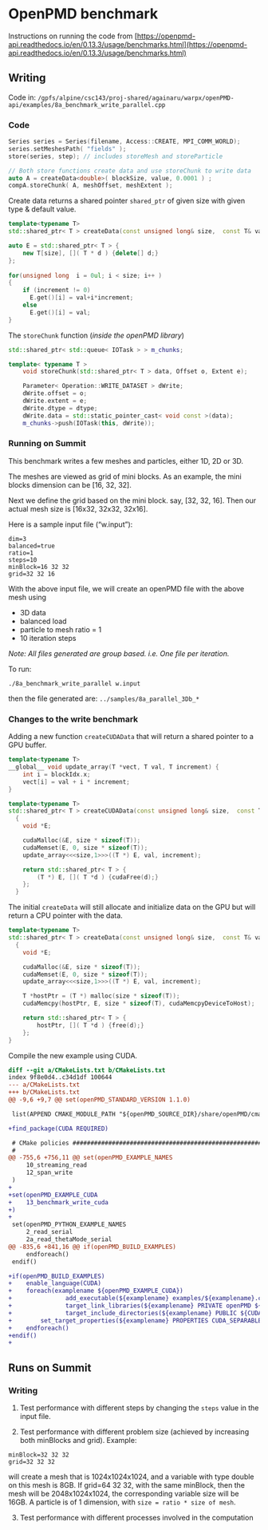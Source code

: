 # OpenPMD benchmark

Instructions on running the code from [https://openpmd-api.readthedocs.io/en/0.13.3/usage/benchmarks.html](https://openpmd-api.readthedocs.io/en/0.13.3/usage/benchmarks.html)

## Writing
Code in: `/gpfs/alpine/csc143/proj-shared/againaru/warpx/openPMD-api/examples/8a_benchmark_write_parallel.cpp`

### Code

```c++
Series series = Series(filename, Access::CREATE, MPI_COMM_WORLD);
series.setMeshesPath( "fields" );
store(series, step); // includes storeMesh and storeParticle

// Both store functions create data and use storeChunk to write data
auto A = createData<double>( blockSize, value, 0.0001 ) ;
compA.storeChunk( A, meshOffset, meshExtent );
```
Create data returns a shared pointer `shared_ptr` of given size  with given type & default value.
```c++
template<typename T>
std::shared_ptr< T > createData(const unsigned long& size,  const T& val, const T& increment)

auto E = std::shared_ptr< T > {
    new T[size], []( T * d ) {delete[] d;}
};
    
for(unsigned long  i = 0ul; i < size; i++ )
{
    if (increment != 0)
      E.get()[i] = val+i*increment;
    else
      E.get()[i] = val;
}
```

The `storeChunk` function (*inside the openPMD library*)
```c++
std::shared_ptr< std::queue< IOTask > > m_chunks;

template< typename T >
    void storeChunk(std::shared_ptr< T > data, Offset o, Extent e);

    Parameter< Operation::WRITE_DATASET > dWrite;
    dWrite.offset = o;
    dWrite.extent = e;
    dWrite.dtype = dtype;
    dWrite.data = std::static_pointer_cast< void const >(data);
    m_chunks->push(IOTask(this, dWrite));
```

### Running on Summit

This benchmark writes a few meshes and particles, either 1D, 2D or 3D.

The meshes are viewed as grid of mini blocks. As an example, the mini blocks dimension can be [16, 32, 32].

Next we define the grid based on the mini block. say, [32, 32, 16]. Then our actual mesh size is [16x32, 32x32, 32x16].

Here is a sample input file (“w.input”):
```
dim=3
balanced=true
ratio=1
steps=10
minBlock=16 32 32
grid=32 32 16
```

With the above input file, we will create an openPMD file with the above mesh using
- 3D data
- balanced load
- particle to mesh ratio = 1
- 10 iteration steps

*Note: All files generated are group based. i.e. One file per iteration.*

To run:

```
./8a_benchmark_write_parallel w.input
```

then the file generated are: `../samples/8a_parallel_3Db_*`

### Changes to the write benchmark

Adding a new function `createCUDAData` that will return a shared pointer to a GPU buffer.

```c++
template<typename T>
__global__ void update_array(T *vect, T val, T increment) {
    int i = blockIdx.x;
    vect[i] = val + i * increment;
}

template<typename T>
std::shared_ptr< T > createCUDAData(const unsigned long& size,  const T& val, const T& increment)
  {
    void *E;

    cudaMalloc(&E, size * sizeof(T));
    cudaMemset(E, 0, size * sizeof(T));
    update_array<<<size,1>>>((T *) E, val, increment);

    return std::shared_ptr< T > {
        (T *) E, []( T *d ) {cudaFree(d);}
    };
  }
```

The initial `createData` will still allocate and initialize data on the GPU but will return a CPU pointer with the data.

```c++
template<typename T>
std::shared_ptr< T > createData(const unsigned long& size,  const T& val, const T& increment)
  {
    void *E;

    cudaMalloc(&E, size * sizeof(T));
    cudaMemset(E, 0, size * sizeof(T));
    update_array<<<size,1>>>((T *) E, val, increment);

    T *hostPtr = (T *) malloc(size * sizeof(T));
    cudaMemcpy(hostPtr, E, size * sizeof(T), cudaMemcpyDeviceToHost);

    return std::shared_ptr< T > {
        hostPtr, []( T *d ) {free(d);}
    };
}
```

Compile the new example using CUDA.

```diff
diff --git a/CMakeLists.txt b/CMakeLists.txt
index 9f8e0d4..c34d1df 100644
--- a/CMakeLists.txt
+++ b/CMakeLists.txt
@@ -9,6 +9,7 @@ set(openPMD_STANDARD_VERSION 1.1.0)

 list(APPEND CMAKE_MODULE_PATH "${openPMD_SOURCE_DIR}/share/openPMD/cmake")

+find_package(CUDA REQUIRED)

 # CMake policies ##############################################################
 #
@@ -755,6 +756,11 @@ set(openPMD_EXAMPLE_NAMES
     10_streaming_read
     12_span_write
 )
+
+set(openPMD_EXAMPLE_CUDA
+    13_benchmark_write_cuda
+)
+
 set(openPMD_PYTHON_EXAMPLE_NAMES
     2_read_serial
     2a_read_thetaMode_serial
@@ -835,6 +841,16 @@ if(openPMD_BUILD_EXAMPLES)
     endforeach()
 endif()

+if(openPMD_BUILD_EXAMPLES)
+    enable_language(CUDA)
+    foreach(examplename ${openPMD_EXAMPLE_CUDA})
+               add_executable(${examplename} examples/${examplename}.cu)
+               target_link_libraries(${examplename} PRIVATE openPMD ${CUDA_LIBRARIES})
+               target_include_directories(${examplename} PUBLIC ${CUDA_INCLUDE_DIRS})
+        set_target_properties(${examplename} PROPERTIES CUDA_SEPARABLE_COMPILATION ON)
+    endforeach()
+endif()
+
```

## Runs on Summit

### Writing

1. Test performance with different steps by changing the `steps` value in the input file. 

2. Test performance with different problem size (achieved by increasing both minBlocks and grid). Example: 
```
minBlock=32 32 32
grid=32 32 32
```
will create a mesh that is 1024x1024x1024, and a variable with type double on this mesh is 8GB. 
If grid=64 32 32, with the same minBlock, then the mesh will be 2048x1024x1024, the corresponding variable size will be 16GB.
A particle is of 1 dimension, with `size = ratio * size of mesh`. 

3. Test performance with different processes involved in the computation
